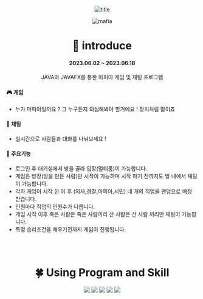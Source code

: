 <div align="center">
	
![title](https://github.com/pangilK/MAFIA-GAME/assets/129753181/e7e4dc32-1ea0-4478-8af2-603c2cbf58d5)

![mafia](https://github.com/pangilK/TAG1/assets/129753181/7b6e4af0-acf0-4d97-8aeb-9a247370e038)

#  👀 introduce
#### 2023.06.02 ~ 2023.06.18
JAVA와 JAVAFX를 통한 마피아 게임 및 채팅 프로그램
<br>
<div align="left"> 
	
#### 🎮 게임
- 누가 마피아일까요 ? 그 누구든지 의심해봐야 할거에요 ! 정치처럼 말이죠

#### 💬 채팅 
- 실시간으로 사람들과 대화를 나눠보세요 !

#### 📣 주요기능
- 로그인 후 대기실에서 방을 골라 입장(멀티룸)이 가능합니다.
- 게임은 방장(방을 만든 사람)만 시작이 가능하며 시작 하기 전까지도 방 내에서 채팅이 가능합니다.
- 각자 게임이 시작 된 이 후 (의사,경찰,마피아,시민) 네 개의 직업을 랜덤으로 배정 받습니다.
- 인원마다 직업의 인원수가 다릅니다.
- 게임 시작 이후 죽은 사람은 죽은 사람끼리 산 사람은 산 사람 끼리만 채팅이 가능합니다.
- 특정 승리조건을 채우기전까지 게임이 진행됩니다.
</div>

<br><br>

# :four_leaf_clover: Using Program and Skill
<img src="https://img.shields.io/badge/Eclipse IDE-2C2255?style=for-the-badge&logo=Eclipse&logoColor=white"/> 
<img src="https://img.shields.io/badge/Java-orange?style=for-the-badge&logo=openJDK&logoColor=white" />
<img src="https://img.shields.io/badge/JavaFX-007396?style=for-the-badge&logo=openJDK&logoColor=white" />
<img src="https://img.shields.io/badge/SceneBuilder-black?style=for-the-badge&logo=&logoColor=white">
<img src="https://img.shields.io/badge/mysql-4479A1?style=for-the-badge&logo=mysql&logoColor=white"> 

  

<br><br>

